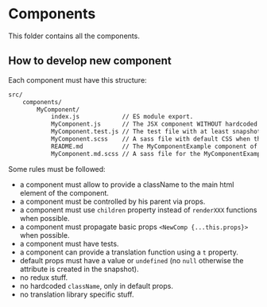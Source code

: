 # Components

This folder contains all the components.

## How to develop new component

Each component must have this structure:

```bash
src/
    components/
        MyComponent/
            index.js            // ES module export.
            MyComponent.js      // The JSX component WITHOUT hardcoded classNames !!!!
            MyComponent.test.js // The test file with at least snapshots tests.
            MyComponent.scss    // A sass file with default CSS when the main html element of MyComponent uses tm-mycomponent CSS class.
            README.md           // The MyComponentExample component of use to display in the doc.
            MyComponent.md.scss // A sass file for the MyComponentExample component used in README.md
```

Some rules must be followed:

- a component must allow to provide a className to the main html element of the component.
- a component must be controlled by his parent via props.
- a component must use `children` property instead of `renderXXX` functions when possible.
- a component must propagate basic props `<NewComp {...this.props}>` when possible.
- a component must have tests.
- a component can provide a translation function using a `t` property.
- default props must have a value or `undefined` (no `null` otherwise the attribute is created in the snapshot).
- no redux stuff.
- no hardcoded `className`, only in default props.
- no translation library specific stuff.
